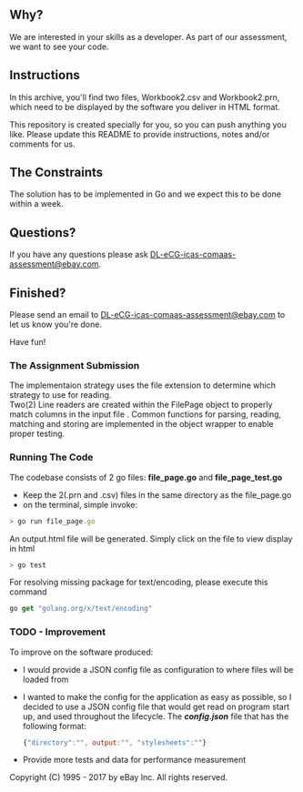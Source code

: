 ## Why?
 
We are interested in your skills as a developer. As part of our assessment, we want to see your code.
 
## Instructions
 
In this archive, you'll find two files, Workbook2.csv and Workbook2.prn, which need to be displayed by the software you deliver in HTML format.
 
This repository is created specially for you, so you can push anything you like. Please update this README to provide instructions, notes and/or comments for us.
 
## The Constraints
 
The solution has to be implemented in Go and we expect this to be done within a week.
 
## Questions?
 
If you have any questions please ask DL-eCG-icas-comaas-assessment@ebay.com.
 
## Finished?
 
Please send an email to DL-eCG-icas-comaas-assessment@ebay.com to let us know you're done.
 
Have fun!

### The Assignment Submission

<p> The implementaion strategy uses the file extension to determine which strategy to use for reading.<br>
Two(2) Line readers are created within the FilePage object to properly match columns in the input file
. Common functions for parsing, reading, matching and storing are implemented in the object wrapper
to enable proper testing.
</p>

### Running The Code
The codebase consists of 2 go files: **file_page.go** and **file_page_test.go**
* Keep the 2(.prn and .csv) files in the same directory as the file_page.go
* on the terminal, simple invoke:
```javascript
> go run file_page.go
```
An output.html file will be generated. Simply click on the file to view display in html
```javascript
> go test
```

For resolving missing package for text/encoding, please execute this command
```javascript
go get "golang.org/x/text/encoding"
```

### TODO - Improvement
 To improve on the software produced:
* I would provide a JSON config file as configuration to where files will be loaded from
* I wanted to make the config for the application as easy as possible, so I decided to use a JSON config file that would get read on program start up,
   and used throughout the lifecycle. 
   The ***config.json*** file that  has the following format:
   ```javascript
   {"directory":"", output:"", "stylesheets":""} 
   ```

* Provide more tests and data for performance measurement
 
 
Copyright (C) 1995 - 2017 by eBay Inc. All rights reserved.
